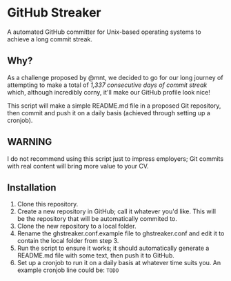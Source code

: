 # GitHub Streaker
A automated GitHub committer for Unix-based operating systems to achieve a long commit streak.

## Why?

As a challenge proposed by @mnt, we decided to go for our long journey of attempting to make a total of *1,337 consecutive days of commit streak* which, although incredibly corny, it'll make our GitHub profile look nice!

This script will make a simple README.md file in a proposed Git repository, then commit and push it on a daily basis (achieved through setting up a cronjob).

## WARNING

I do not recommend using this script just to impress employers; Git commits with real content will bring more value to your CV.

## Installation

1. Clone this repository.
2. Create a new repository in GitHub; call it whatever you'd like. This will be the repository that will be automatically commited to.
3. Clone the new repository to a local folder.
4. Rename the ghstreaker.conf.example file to ghstreaker.conf and edit it to contain the local folder from step 3.
5. Run the script to ensure it works; it should automatically generate a README.md file with some text, then push it to GitHub.
6. Set up a cronjob to run it on a daily basis at whatever time suits you. An example cronjob line could be:
`` TODO ``